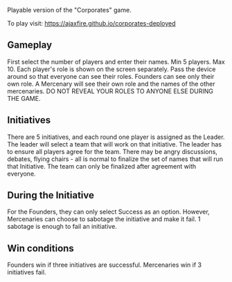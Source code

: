 Playable version of the "Corporates" game. 

To play visit: https://ajaxfire.github.io/corporates-deployed

## Gameplay
First select the number of players and enter their names. Min 5 players. Max 10. 
Each player's role is shown on the screen separately. Pass the device around so that everyone can see their roles. 
Founders can see only their own role. A Mercenary will see their own role and the names of the other mercenaries.
DO NOT REVEAL YOUR ROLES TO ANYONE ELSE DURING THE GAME.

## Initiatives
There are 5 initiatives, and each round one player is assigned as the Leader. 
The leader will select a team that will work on that initiative. The leader has to ensure all players agree for the team. There may be angry discussions, debates, flying chairs - all is normal to finalize the set of names that will run that Initiative. The team can only be finalized after agreement with everyone.

## During the Initiative
For the Founders, they can only select Success as an option. 
However, Mercenaries can choose to sabotage the initiative and make it fail. 1 sabotage is enough to fail an initiative. 

## Win conditions
Founders win if three initiatives are successful. Mercenaries win if 3 initiatives fail.
